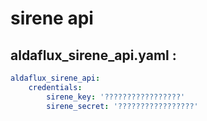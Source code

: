 # sirene api
## aldaflux_sirene_api.yaml :

```yml
aldaflux_sirene_api:
    credentials:
        sirene_key: '?????????????????'
        sirene_secret: '?????????????????'
```

  
